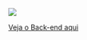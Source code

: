 ![](https://user-images.githubusercontent.com/40209308/122224592-a2f97c00-ce8a-11eb-8d06-b6ea83ed56e4.png)

[Veja o Back-end aqui](https://github.com/GustavoRodrigues94/CRUD-Pessoa-ASP.NETCore)

